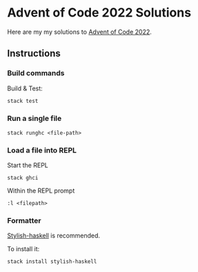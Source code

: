 # Advent of Code 2022 Solutions
Here are my my solutions to [Advent of Code 2022].

## Instructions

### Build commands
Build & Test:
```sh
stack test
```

### Run a single file
```
stack runghc <file-path>
```

### Load a file into REPL
Start the REPL
```
stack ghci
```

Within the REPL prompt

```
:l <filepath>
```

### Formatter
[Stylish-haskell] is recommended.

To install it:
```sh
stack install stylish-haskell
```

[Advent of Code 2022]: https://adventofcode.com/2022
[Stylish-haskell]: https://github.com/haskell/stylish-haskell
